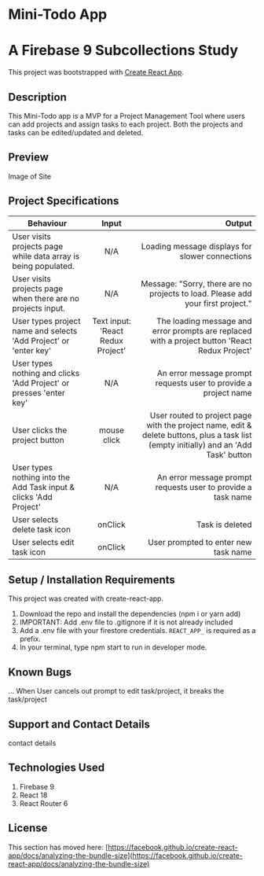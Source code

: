 # Mini-Todo App
# A Firebase 9 Subcollections Study

This project was bootstrapped with [Create React App](https://github.com/facebook/create-react-app).

## Description

This Mini-Todo app is a MVP for a Project Management Tool where users can add projects and assign tasks to each project. Both the projects and tasks can be edited/updated and deleted.

## Preview

Image of Site

## Project Specifications

| Behaviour | Input | Output |
| ------------- |:-------------:| ---------:|
| User visits projects page while data array is being populated. | N/A | Loading message displays for slower connections |
| User visits projects page when there are no projects input. | N/A | Message: "Sorry, there are no projects to load. Please add your first project." |
| User types project name and selects 'Add Project' or 'enter key'| Text input: 'React Redux Project' | The loading message and error prompts are replaced with a project button 'React Redux Project' |
| User types nothing and clicks 'Add Project' or presses 'enter key'| N/A | An error message prompt requests user to provide a project name |
| User clicks the project button | mouse click | User routed to project page with the project name, edit & delete buttons, plus a task list (empty initially) and an 'Add Task' button |
| User types nothing into the Add Task input & clicks 'Add Project'| N/A | An error message prompt requests user to provide a task name |
| User selects delete task icon| onClick | Task is deleted |
| User selects edit task icon| onClick | User prompted to enter new task name |

## Setup / Installation Requirements

This project was created with create-react-app.

1. Download the repo and install the dependencies (npm i or yarn add)
2. IMPORTANT: Add .env file to .gitignore if it is not already included
3. Add a .env file with your firestore credentials. `REACT_APP_` is required as a prefix.
4. In your terminal, type npm start to run in developer mode.


## Known Bugs

...
When User cancels out prompt to edit task/project, it breaks the task/project

## Support and Contact Details

contact details

## Technologies Used

1. Firebase 9
2. React 18
3. React Router 6


## License

This section has moved here: [https://facebook.github.io/create-react-app/docs/analyzing-the-bundle-size](https://facebook.github.io/create-react-app/docs/analyzing-the-bundle-size)
